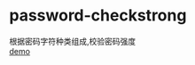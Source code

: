 # password-checkstrong
根据密码字符种类组成,校验密码强度<br>
<a href='https://dantyli.github.io/password-checkstrong/check password.html'>demo</a>

